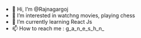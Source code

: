 - 👋 Hi, I’m @Rajnagargoj
- 👀 I’m interested in watchng movies, playing chess
- 🌱 I’m currently learning React Js
- 📫 How to reach me :   g_a_n_e_s_h_n_

<!---
Rajnagargoje/Rajnagargoje is a ✨ special ✨ repository because its `README.md` (this file) appears on your GitHub profile.
You can click the Preview link to take a look at your changes.
--->
